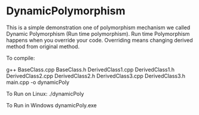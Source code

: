 # DynamicPolymorphism
This is a simple demonstration one of polymorphism mechanism we called Dynamic Polymorphism (Run time polymorphism). Run time Polymorphism happens when you override your code. Overriding means changing derived method from original method.

To compile:

g++ BaseClass.cpp BaseClass.h DerivedClass1.cpp DerivedClass1.h DerivedClass2.cpp DerivedClass2.h DerivedClass3.cpp DerivedClass3.h main.cpp -o dynamicPoly

To Run on Linux: ./dynamicPoly

To Run in Windows dynamicPoly.exe
